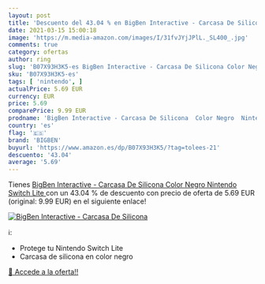 ```yaml
---
layout: post
title: 'Descuento del 43.04 % en BigBen Interactive - Carcasa De Silicona'
date: 2021-03-15 15:00:18
image: 'https://m.media-amazon.com/images/I/31fvJYjJPlL._SL400_.jpg'
comments: true
category: ofertas
author: ring
slug: 'B07X93H3K5-es BigBen Interactive - Carcasa De Silicona Color Negro...'
sku: 'B07X93H3K5-es'
tags: [ 'nintendo', ]
actualPrice: 5.69 EUR
currency: EUR
price: 5.69
comparePrice: 9.99 EUR
prodname: 'BigBen Interactive - Carcasa De Silicona  Color Negro  Nintendo Switch Lite '
country: 'es'
flag: '🇪🇸'
brand: 'BIGBEN'
buyurl: 'https://www.amazon.es/dp/B07X93H3K5/?tag=tolees-21'
descuento: '43.04'
average: '5.69'
---
```


Tienes [BigBen Interactive - Carcasa De Silicona  Color Negro  Nintendo Switch Lite ](https://www.amazon.es/dp/B07X93H3K5/?tag=tolees-21) con un 43.04 % de descuento con precio de oferta de 5.69 EUR (original: 9.99 EUR) en el siguiente enlace!

[![BigBen Interactive - Carcasa De Silicona](https://m.media-amazon.com/images/I/31fvJYjJPlL._SL400_.jpg)](https://www.amazon.es/dp/B07X93H3K5/?tag=tolees-21)

ℹ️:

- Protege tu Nintendo Switch Lite
- Carcasa de silicona en color negro

[🛒 Accede a la oferta!!](https://www.amazon.es/dp/B07X93H3K5/?tag=tolees-21)
